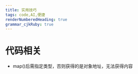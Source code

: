 ```yaml
---
title: 实用技巧
tags: code,AI,便捷
renderNumberedHeading: true
grammar_cjkRuby: true
---
```


# 代码相关
- map()后需指定类型，否则获得的是对象地址，无法获得内容